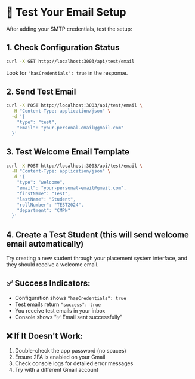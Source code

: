 # 🧪 Test Your Email Setup

After adding your SMTP credentials, test the setup:

## 1. **Check Configuration Status**
```bash
curl -X GET http://localhost:3003/api/test/email
```

Look for `"hasCredentials": true` in the response.

## 2. **Send Test Email**
```bash
curl -X POST http://localhost:3003/api/test/email \
  -H "Content-Type: application/json" \
  -d '{
    "type": "test",
    "email": "your-personal-email@gmail.com"
  }'
```

## 3. **Test Welcome Email Template**
```bash
curl -X POST http://localhost:3003/api/test/email \
  -H "Content-Type: application/json" \
  -d '{
    "type": "welcome",
    "email": "your-personal-email@gmail.com",
    "firstName": "Test",
    "lastName": "Student",
    "rollNumber": "TEST2024",
    "department": "CMPN"
  }'
```

## 4. **Create a Test Student (this will send welcome email automatically)**
Try creating a new student through your placement system interface, and they should receive a welcome email.

## ✅ Success Indicators:
- Configuration shows `"hasCredentials": true`
- Test emails return `"success": true`
- You receive test emails in your inbox
- Console shows "✅ Email sent successfully"

## ❌ If It Doesn't Work:
1. Double-check the app password (no spaces)
2. Ensure 2FA is enabled on your Gmail
3. Check console logs for detailed error messages
4. Try with a different Gmail account